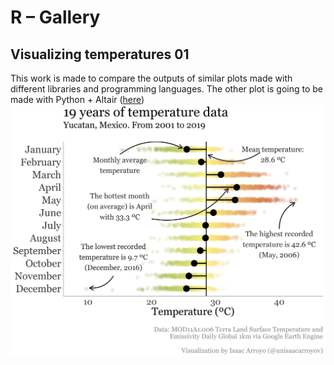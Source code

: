 # R – Gallery
## Visualizing temperatures 01
This work is made to compare the outputs of similar plots made with different libraries and programming languages.
The other plot is going to be made with Python + Altair ([here]())
![Distribution of temperature data](visualizing_temperatures/images/visualizing_temperatures_R_01.png)